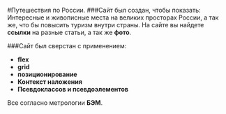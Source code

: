 #Путешествия по России. 
###Cайт был создан, чтобы показать: 
Интересные и живописные места на великих просторах России, а так же, что бы повысить туризм внутри страны.
На сайте вы найдете **ссылки** на разные статьи, а так же **фото**.

###Сайт был сверстан с применением: 
+ **flex**
+ **grid**
+ **позиционирование**
+ **Контекст наложения**
+ **Псевдоклассов и псевдоэлементов**

Все согласно метрологии **БЭМ**.
